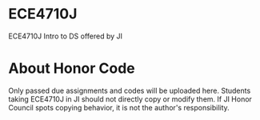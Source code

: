 # ECE4710J
ECE4710J Intro to DS offered by JI
# About Honor Code
Only passed due assignments and codes will be uploaded here. Students taking ECE4710J in JI should not directly copy or modify them. If JI Honor Council spots copying behavior, it is not the author's responsibility.
